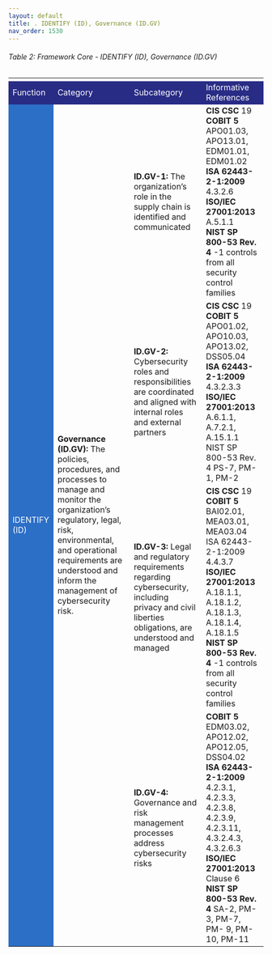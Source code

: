 ```yaml
---
layout: default
title: . IDENTIFY (ID), Governance (ID.GV) 
nav_order: 1530 
---
```


###### Table 2: Framework Core - IDENTIFY (ID), Governance (ID.GV)
<table>
  <tr>
    <td>
    </td>
    <td>
    </td>
    <td>
    </td>
    <td>
    </td>
    <td>
    </td>
    <td>
    </td>
    <td>
    </td>
    <td>
    </td>
  </tr>
  <tr>
    <td style="background-color:#292c85">
<span style="color:#ffffff">Function</span>
    </td>
    <td colspan="2" style="background-color:#292c85">
<span style="color:#ffffff">Category</span>
    </td>
    <td colspan="2" style="background-color:#292c85">
<span style="color:#ffffff">Subcategory</span>
    </td>
    <td colspan="3" style="background-color:#292c85">
<span style="color:#ffffff">Informative References</span>
    </td>
  </tr>
  <tr>
    <td rowspan="4" style="background-color:#2c6fc7">
<span style="color:#ffffff">IDENTIFY (ID)</span>
    </td>
    <td colspan="2" rowspan="4">
<span style="font-weight:bold">Governance (ID.GV):</span> The policies, procedures, and processes to manage and monitor the organization’s regulatory, legal, risk, environmental, and operational requirements are understood and inform the management of cybersecurity risk.
    </td>
    <td colspan="2">
<span style="font-weight:bold">ID.GV-1:</span> The organization’s role in the supply chain is identified and communicated
    </td>
    <td colspan="3">
<span style="font-weight:bold">CIS CSC</span> 19<br>
<span style="font-weight:bold">COBIT 5</span> APO01.03, APO13.01, EDM01.01, EDM01.02<br>
<span style="font-weight:bold">ISA 62443-2-1:2009</span> 4.3.2.6<br>
<span style="font-weight:bold">ISO/IEC 27001:2013</span> A.5.1.1<br>
<span style="font-weight:bold">NIST SP 800-53 Rev. 4</span> -1 controls from all security control families<br>
    </td>
  </tr>
  <tr>
    <td colspan="2">
<span style="font-weight:bold">ID.GV-2:</span> Cybersecurity roles and responsibilities are coordinated and aligned with internal roles and external partners
    </td>
    <td colspan="3">
<span style="font-weight:bold">CIS CSC</span> 19<br>
<span style="font-weight:bold">COBIT 5</span> APO01.02, APO10.03, APO13.02, DSS05.04<br>
<span style="font-weight:bold">ISA 62443-2-1:2009</span> 4.3.2.3.3<br>
<span style="font-weight:bold">ISO/IEC 27001:2013</span> A.6.1.1, A.7.2.1, A.15.1.1 NIST SP 800-53 Rev. 4 PS-7, PM-1, PM-2<br>
    </td>
  </tr>
  <tr>
    <td colspan="2">
<span style="font-weight:bold">ID.GV-3:</span> Legal and regulatory requirements regarding cybersecurity, including privacy and civil liberties obligations, are understood and managed
    </td>
    <td colspan="3">
<span style="font-weight:bold">CIS CSC</span> 19<br>
<span style="font-weight:bold">COBIT 5</span> BAI02.01, MEA03.01, MEA03.04 ISA 62443-2-1:2009 4.4.3.7<br>
<span style="font-weight:bold">ISO/IEC 27001:2013</span> A.18.1.1, A.18.1.2, A.18.1.3, A.18.1.4, A.18.1.5<br>
<span style="font-weight:bold">NIST SP 800-53 Rev. 4</span> -1 controls from all security control families<br>
    </td>
  </tr>
  <tr>
    <td colspan="2">
<span style="font-weight:bold">ID.GV-4:</span> Governance and risk management processes address cybersecurity risks
    </td>
    <td colspan="3">
<span style="font-weight:bold">COBIT 5</span> EDM03.02, APO12.02, APO12.05, DSS04.02<br>
<span style="font-weight:bold">ISA 62443-2-1:2009</span> 4.2.3.1, 4.2.3.3, 4.2.3.8, 4.2.3.9, 4.2.3.11, 4.3.2.4.3, 4.3.2.6.3<br> 
<span style="font-weight:bold">ISO/IEC 27001:2013</span> Clause 6<br>
<span style="font-weight:bold">NIST SP 800-53 Rev. 4</span> SA-2, PM-3, PM-7, PM- 9, PM-10, PM-11<br>
    </td>
  </tr>
</table>
